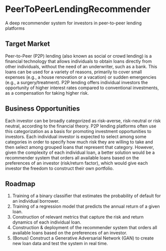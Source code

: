 # PeerToPeerLendingRecommender
A deep recommender system for investors in peer-to-peer lending platforms

## Target Market
Peer-to-Peer (P2P) lending (also known as social or crowd lending) is a financial technology that allows individuals to obtain loans directly from other individuals, without the need of an underwriter, such as a bank. This loans can be used for a variety of reasons, primarily to cover small expenses (e.g., a house renovation or a vacation) or sudden emergencies (e.g., a surgery/treatment). P2P lending offers individual investors the opportunity of higher interest rates compared to conventional investments, as a compensation for taking higher risk.

## Business Opportunities
Each investor can be broadly categorized as risk-averse, risk-neutral or risk neutral, according to the financial theory. P2P lending platforms often use this categorization as a basis for promoting investment opportunities to investors. Each individual investor is expected to select among some categories in order to specify how much risk they are willing to take and then select among grouped loans that represent that category. However, given the complexity of each individual loan, a better solution would be a recommender system that orders all available loans based on the preferences of an investor (risk/return factor), which would give each investor the freedom to construct their own portfolio.

## Roadmap
1. Training of a binary classifier that estimates the probability of default for an individual borrower.
2. Training of a regression model that predicts the annual return of a given loan.
3. Construction of relevant metrics that capture the risk and return dynamics of each individual loan.
4. Construction & deployment of the recommender system that orders all available loans based on the preferences of an investor.
5. (Bonus) Construct a Generative Adversarial Network (GAN) to create new loan data and test the system in real time.
